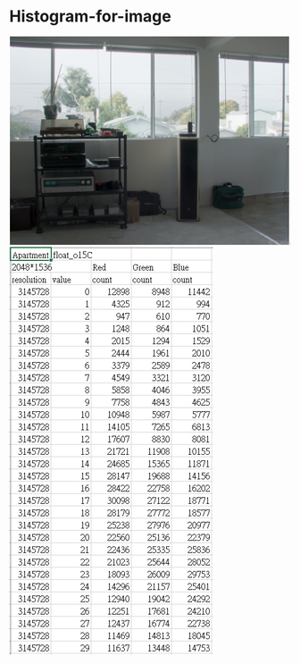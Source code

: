 # Histogram-for-image
![image](https://github.com/KaunLin/Histogram-for-image/blob/main/A-1.PNG)
![image](https://github.com/KaunLin/Histogram-for-image/blob/main/A-2.PNG)
